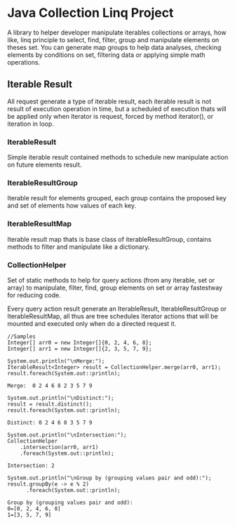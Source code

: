 # Java Collection Linq Project

A library to helper developer manipulate iterables collections or arrays, 
how like, linq principle to select, find, filter, group and manipulate elements 
on theses set. You can generate map groups to help data analyses, 
checking elements by conditions on set, filtering data or applying simple math 
operations.

## Iterable Result
All request generate a type of iterable result, each iterable result is not result of execution operation in time, 
but a scheduled of execution thats will be applied only when iterator is request, forced by method iterator(), or 
iteration in loop.

### IterableResult
Simple iterable result contained methods to schedule new manipulate action on future elements result.

### IterableResultGroup
Iterable result for elements grouped, each group contains the proposed key and set of elements how values of each key. 

### IterableResultMap
Iterable result map thats is base class of iterableResultGroup, contains methods
to filter and manipulate like a dictionary.

### CollectionHelper
<p>
Set of static methods to help for query actions (from any iterable, set or array) to
manipulate, filter, find, group elements on set or array fastestway for reducing code.
</p>
<p>
Every query action result generate an IterableResult, IterableResultGroup or IterableResultMap,
all thus are tree schedules Iterator actions that will be mounted and executed only when do a directed request it.
</p>

```
//Samples
Integer[] arr0 = new Integer[]{0, 2, 4, 6, 8};
Integer[] arr1 = new Integer[]{2, 3, 5, 7, 9};
```

```
System.out.println("\nMerge:");
IterableResult<Integer> result = CollectionHelper.merge(arr0, arr1);
result.foreach(System.out::println);
```
``
Merge: 
0
2
4
6
8
2
3
5
7
9
``

```
System.out.println("\nDistinct:");
result = result.distinct();
result.foreach(System.out::println);
```
``
Distinct:
0
2
4
6
8
3
5
7
9
``

```
System.out.println("\nIntersection:");
CollectionHelper
    .intersection(arr0, arr1)
    .foreach(System.out::println);
```
``
Intersection:
2
``

```
System.out.println("\nGroup by (grouping values pair and odd):");
result.groupBy(e -> e % 2)
      .foreach(System.out::println);
```

``Group by (grouping values pair and odd):``
<br/>
``0=[0, 2, 4, 6, 8]``
<br/>
``1=[3, 5, 7, 9]``